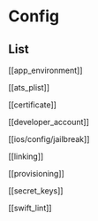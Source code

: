 # Config


## List

[[app_environment]]

[[ats_plist]]

[[certificate]]

[[developer_account]]

[[ios/config/jailbreak]]

[[linking]]

[[provisioning]]

[[secret_keys]]

[[swift_lint]]